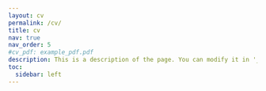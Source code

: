 ```yaml
---
layout: cv
permalink: /cv/
title: cv
nav: true
nav_order: 5
#cv_pdf: example_pdf.pdf
description: This is a description of the page. You can modify it in '_pages/cv.md'. You can also change or remove the top pdf download button.
toc:
  sidebar: left
---
```

